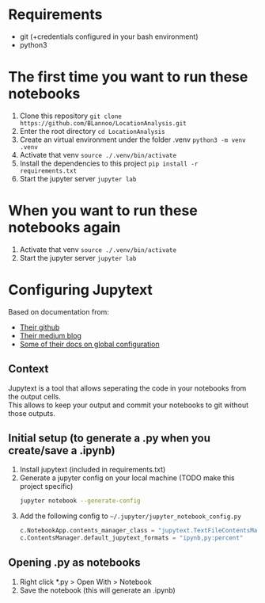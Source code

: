# Requirements
* git (+credentials configured in your bash environment)
* python3

# The first time you want to run these notebooks
1) Clone this repository
    `git clone https://github.com/BLannoo/LocationAnalysis.git`
2) Enter the root directory
    `cd LocationAnalysis`
3) Create an virtual environment under the folder .venv
    `python3 -m venv .venv`
4) Activate that venv
    `source ./.venv/bin/activate`
5) Install the dependencies to this project
    `pip install -r requirements.txt`
6) Start the jupyter server
    `jupyter lab`

# When you want to run these notebooks again
1) Activate that venv
    `source ./.venv/bin/activate`
2) Start the jupyter server
    `jupyter lab`
    
# Configuring Jupytext
Based on documentation from:
* [Their github](https://github.com/mwouts/jupytext/blob/master/README.md#paired-notebooks)
* [Their medium blog](https://medium.com/capital-fund-management/automated-reports-with-jupyter-notebooks-using-jupytext-and-papermill-619e60c37330)
* [Some of their docs on global configuration](https://jupytext.readthedocs.io/en/latest/using-server.html#global-configuration)

## Context
Jupytext is a tool that allows seperating the code in your notebooks from the output cells.  
This allows to keep your output and commit your notebooks to git without those outputs.

## Initial setup (to generate a .py when you create/save a .ipynb)
1) Install jupytext (included in requirements.txt)
2) Generate a jupyter config on your local machine (TODO make this project specific)
    ```bash
    jupyter notebook --generate-config
    ```
3) Add the following config to `~/.jupyter/jupyter_notebook_config.py`
    ```python
    c.NotebookApp.contents_manager_class = "jupytext.TextFileContentsManager"
    c.ContentsManager.default_jupytext_formats = "ipynb,py:percent"
    ```

## Opening .py as notebooks
1) Right click *.py > Open With > Notebook
2) Save the notebook (this will generate an .ipynb)
